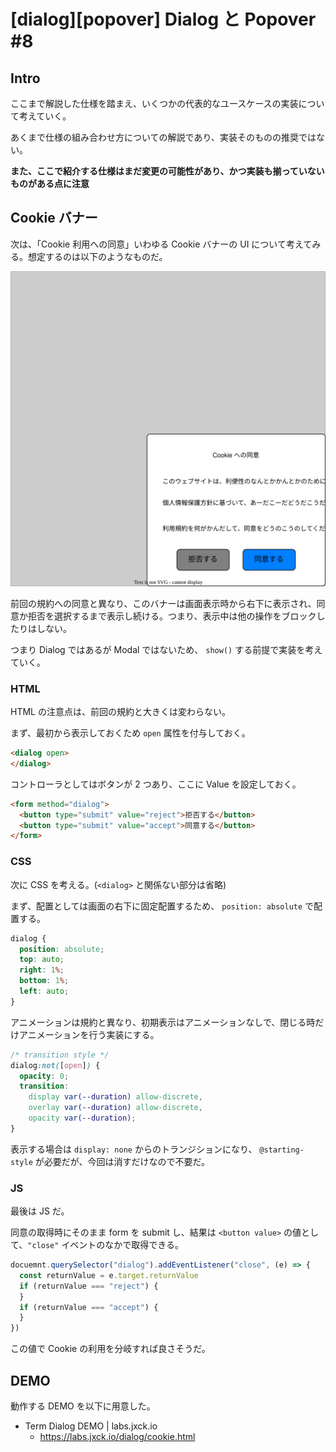 # [dialog][popover] Dialog と Popover #8

## Intro

ここまで解説した仕様を踏まえ、いくつかの代表的なユースケースの実装について考えていく。

あくまで仕様の組み合わせ方についての解説であり、実装そのものの推奨ではない。

**また、ここで紹介する仕様はまだ変更の可能性があり、かつ実装も揃っていないものがある点に注意**


## Cookie バナー

次は、「Cookie 利用への同意」いわゆる Cookie バナーの UI について考えてみる。想定するのは以下のようなものだ。

![画面の右下に表示される Cookie への同意 UI](./cookie-banner-dialog.drawio.svg#600x600)

前回の規約への同意と異なり、このバナーは画面表示時から右下に表示され、同意か拒否を選択するまで表示し続ける。つまり、表示中は他の操作をブロックしたりはしない。

つまり Dialog ではあるが Modal ではないため、 `show()` する前提で実装を考えていく。


### HTML

HTML の注意点は、前回の規約と大きくは変わらない。

まず、最初から表示しておくため `open` 属性を付与しておく。

```html
<dialog open>
</dialog>
```

コントローラとしてはボタンが 2 つあり、ここに Value を設定しておく。

```html
<form method="dialog">
  <button type="submit" value="reject">拒否する</button>
  <button type="submit" value="accept">同意する</button>
</form>
```


### CSS

次に CSS を考える。(`<dialog>` と関係ない部分は省略)

まず、配置としては画面の右下に固定配置するため、 `position: absolute` で配置する。

```css
dialog {
  position: absolute;
  top: auto;
  right: 1%;
  bottom: 1%;
  left: auto;
}
```

アニメーションは規約と異なり、初期表示はアニメーションなしで、閉じる時だけアニメーションを行う実装にする。

```css
/* transition style */
dialog:not([open]) {
  opacity: 0;
  transition: 
    display var(--duration) allow-discrete, 
    overlay var(--duration) allow-discrete, 
    opacity var(--duration);
}
```

表示する場合は `display: none` からのトランジションになり、 `@starting-style` が必要だが、今回は消すだけなので不要だ。


### JS

最後は JS だ。

同意の取得時にそのまま form を submit し、結果は `<button value>` の値として、`"close"` イベントのなかで取得できる。

```js
docuemnt.querySelector("dialog").addEventListener("close", (e) => {
  const returnValue = e.target.returnValue
  if (returnValue === "reject") {
  }
  if (returnValue === "accept") {
  }
})
```

この値で Cookie の利用を分岐すれば良さそうだ。


## DEMO

動作する DEMO を以下に用意した。

- Term Dialog DEMO | labs.jxck.io
  - https://labs.jxck.io/dialog/cookie.html